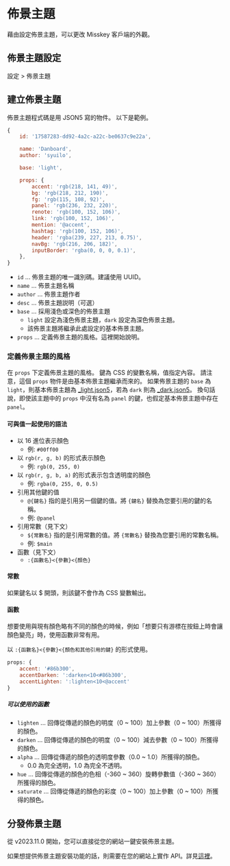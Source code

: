 # 佈景主題

藉由設定佈景主題，可以更改 Misskey 客戶端的外觀。

## 佈景主題設定

設定 > 佈景主題

## 建立佈景主題

佈景主題程式碼是用 JSON5 寫的物件。
以下是範例。

```js
{
	id: '17587283-dd92-4a2c-a22c-be0637c9e22a',

	name: 'Danboard',
	author: 'syuilo',

	base: 'light',

	props: {
		accent: 'rgb(218, 141, 49)',
		bg: 'rgb(218, 212, 190)',
		fg: 'rgb(115, 108, 92)',
		panel: 'rgb(236, 232, 220)',
		renote: 'rgb(100, 152, 106)',
		link: 'rgb(100, 152, 106)',
		mention: '@accent',
		hashtag: 'rgb(100, 152, 106)',
		header: 'rgba(239, 227, 213, 0.75)',
		navBg: 'rgb(216, 206, 182)',
		inputBorder: 'rgba(0, 0, 0, 0.1)',
	},
}

```

- `id` ... 佈景主題的唯一識別碼。建議使用 UUID。
- `name` ... 佈景主題名稱
- `author` ... 佈景主題作者
- `desc` ... 佈景主題説明（可選）
- `base` ... 採用淺色或深色的佈景主題
  - `light` 設定為淺色佈景主題，`dark` 設定為深色佈景主題。
  - 該佈景主題將繼承此處設定的基本佈景主題。
- `props` ... 定義佈景主題的風格。這裡開始說明。

### 定義佈景主題的風格

在 `props` 下定義佈景主題的風格。
鍵為 CSS 的變數名稱，值指定內容。
請注意，這個 `props` 物件是由基本佈景主題繼承而來的。
如果佈景主題的 `base` 為 `light`，則基本佈景主題為 [\_light.json5][_light.json5]，若為 `dark` 則為 [\_dark.json5][_dark.json5]。
換句話說，即使該主題中的 `props` 中沒有名為 `panel` 的鍵，也假定基本佈景主題中存在 `panel`。

[_light.json5]: https://github.com/misskey-dev/misskey/blob/develop/packages/frontend/src/themes/_light.json5
[_dark.json5]: https://github.com/misskey-dev/misskey/blob/develop/packages/frontend/src/themes/_dark.json5

#### 可與值一起使用的語法

- 以 16 進位表示顏色
  - 例: `#00ff00`
- 以 `rgb(r, g, b)` 的形式表示顏色
  - 例: `rgb(0, 255, 0)`
- 以 `rgb(r, g, b, a)` 的形式表示包含透明度的顏色
  - 例: `rgba(0, 255, 0, 0.5)`
- 引用其他鍵的值
  - `@{鍵名}` 指的是引用另一個鍵的值。將 `{鍵名}` 替換為您要引用的鍵的名稱。
  - 例: `@panel`
- 引用常數（見下文）
  - `${常數名}` 指的是引用常數的值。將 `{常數名}` 替換為您要引用的常數名稱。
  - 例: `$main`
- 函數（見下文）
  - `:{函數名}<{參數}<{顏色}`

#### 常數

如果鍵名以 $ 開頭，則該鍵不會作為 CSS 變數輸出。

#### 函數

想要使用與現有顏色略有不同的顏色的時候，例如「想要只有游標在按鈕上時會讓顏色變亮」時，使用函數非常有用。

以 `:{函數名}<{參數}<{顏色和其他引用的鍵}` 的形式使用。

```js
props: {
	accent: '#86b300',
	accentDarken: ':darken<10<#86b300',
	accentLighten: ':lighten<10<@accent'
}
```

##### 可以使用的函數

- `lighten` ... 回傳從傳遞的顏色的明度（0 \~ 100）加上參數（0 \~ 100）所獲得的顏色。
- `darken` ... 回傳從傳遞的顏色的明度（0 \~ 100）減去參數（0 \~ 100）所獲得的顏色。
- `alpha` ... 回傳從傳遞的顏色的透明度參數（0.0 \~ 1.0）所獲得的顏色。
  - 0.0 為完全透明，1.0 為完全不透明。
- `hue` ... 回傳從傳遞的顏色的色相（-360 \~ 360）旋轉參數值（-360 \~ 360）所獲得的顏色。
- `saturate` ... 回傳從傳遞的顏色的彩度（0 \~ 100）加上參數（0 \~ 100）所獲得的顏色。

## 分發佈景主題

從 v2023.11.0 開始，您可以直接從您的網站一鍵安裝佈景主題。

如果想提供佈景主題安裝功能的話，則需要在您的網站上實作 API。詳見[這裡](../../for-developers/publish-on-your-website/)。
